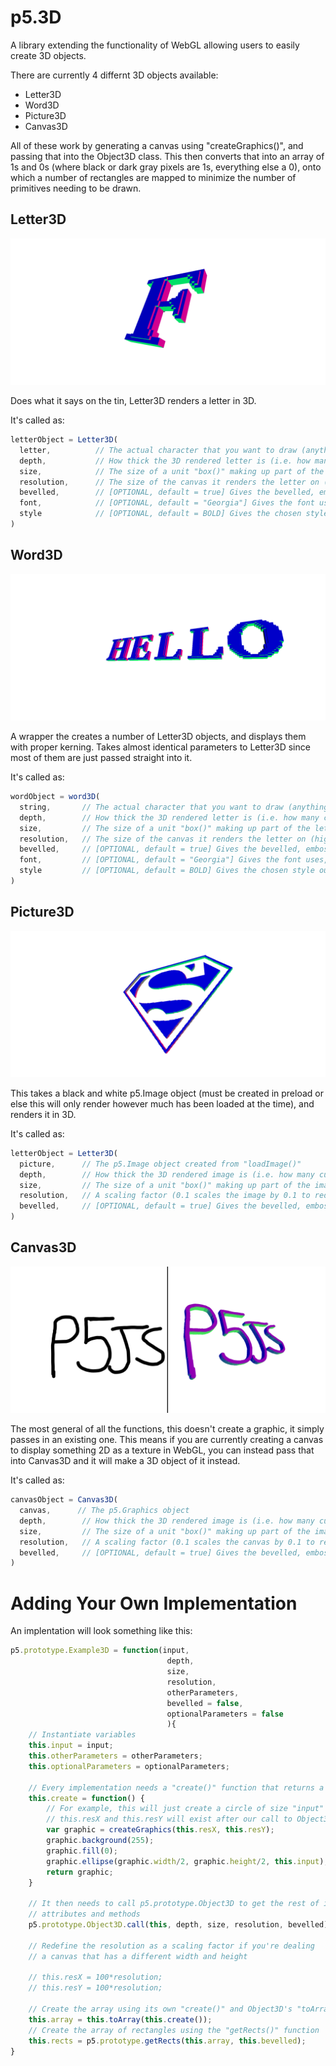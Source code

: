 # p5.3D
A library extending the functionality of WebGL allowing users to easily create 3D objects.

There are currently 4 differnt 3D objects available:
 - Letter3D
 - Word3D
 - Picture3D
 - Canvas3D

All of these work by generating a canvas using "createGraphics()", and passing that into the Object3D class. This then converts that into an array of 1s and 0s (where black or dark gray pixels are 1s, everything else a 0), onto which a number of rectangles are mapped to minimize the number of primitives needing to be drawn.



## Letter3D

![Image of Letter](https://github.com/FreddieRa/p5.3D/blob/master/assets/letter3D.png?)


Does what it says on the tin, Letter3D renders a letter in 3D. 

It's called as:
```javascript
letterObject = Letter3D(
  letter,          // The actual character that you want to draw (anything that can be passed into "text()")
  depth,           // How thick the 3D rendered letter is (i.e. how many cube pixels of size "size" it is on z-axis)  
  size,            // The size of a unit "box()" making up part of the letter  
  resolution,      // The size of the canvas it renders the letter on (higher is more detailed, 20-30 is a good range)  
  bevelled,        // [OPTIONAL, default = true] Gives the bevelled, embossed 3D look (as seen in screenshot)  
  font,            // [OPTIONAL, default = "Georgia"] Gives the font uses, can be any default ones or anything added  
  style            // [OPTIONAL, default = BOLD] Gives the chosen style out of BOLD, NORMAL, ITALIC  
)
```


## Word3D


![Image of Word](https://github.com/FreddieRa/p5.3D/blob/master/assets/word3D.png?)


A wrapper the creates a number of Letter3D objects, and displays them with proper kerning. Takes almost identical parameters to Letter3D since most of them are just passed straight into it.

It's called as:
```javascript
wordObject = word3D(
  string,       // The actual character that you want to draw (anything that can be passed into "text()")
  depth,        // How thick the 3D rendered letter is (i.e. how many cube pixels of size "size" it is on z-axis)  
  size,         // The size of a unit "box()" making up part of the letter  
  resolution,   // The size of the canvas it renders the letter on (higher is more detailed, 20-30 is a good range)  
  bevelled,     // [OPTIONAL, default = true] Gives the bevelled, embossed 3D look (as seen in screenshot)  
  font,         // [OPTIONAL, default = "Georgia"] Gives the font uses, can be any default ones or anything added  
  style         // [OPTIONAL, default = BOLD] Gives the chosen style out of BOLD, NORMAL, ITALIC  
)
```

## Picture3D



![Image of Picture](https://github.com/FreddieRa/p5.3D/blob/master/assets/picture3D.png?)

This takes a black and white p5.Image object (must be created in preload or else this will only render however much has been loaded at the time), and renders it in 3D.

It's called as:
```javascript
letterObject = Letter3D(
  picture,      // The p5.Image object created from "loadImage()"
  depth,        // How thick the 3D rendered image is (i.e. how many cube pixels of size "size" it is on z-axis)  
  size,         // The size of a unit "box()" making up part of the image  
  resolution,   // A scaling factor (0.1 scales the image by 0.1 to reduce detail, 1 is the full scale, 0.4 is a good default) 
  bevelled,     // [OPTIONAL, default = true] Gives the bevelled, embossed 3D look (as seen in screenshot)  
)
```

## Canvas3D

![Image of Canvas](https://github.com/FreddieRa/p5.3D/blob/master/assets/canvas3D.png?)


The most general of all the functions, this doesn't create a graphic, it simply passes in an existing one. This means if you are currently creating a canvas to display something 2D as a texture in WebGL, you can instead pass that into Canvas3D and it will make a 3D object of it instead.

It's called as:
```javascript
canvasObject = Canvas3D(
  canvas,      // The p5.Graphics object
  depth,        // How thick the 3D rendered image is (i.e. how many cube pixels of size "size" it is on z-axis)  
  size,         // The size of a unit "box()" making up part of the image  
  resolution,   // A scaling factor (0.1 scales the canvas by 0.1 to reduce detail, 1 is the full scale, 0.4 is a good default) 
  bevelled,     // [OPTIONAL, default = true] Gives the bevelled, embossed 3D look (as seen in screenshot)  
)
```

# Adding Your Own Implementation

An implentation will look something like this:

```javascript
p5.prototype.Example3D = function(input,
                                   depth,
                                   size,
                                   resolution,
                                   otherParameters,
                                   bevelled = false,
                                   optionalParameters = false
                                   ){
    // Instantiate variables
    this.input = input;
    this.otherParameters = otherParameters;
    this.optionalParameters = optionalParameters;

    // Every implementation needs a "create()" function that returns a p5.graphic
    this.create = function() {
        // For example, this will just create a circle of size "input"
        // this.resX and this.resY will exist after our call to Object3D
        var graphic = createGraphics(this.resX, this.resY);
        graphic.background(255);
        graphic.fill(0);
        graphic.ellipse(graphic.width/2, graphic.height/2, this.input);
        return graphic;
    }

    // It then needs to call p5.prototype.Object3D to get the rest of its 
    // attributes and methods
    p5.prototype.Object3D.call(this, depth, size, resolution, bevelled);

    // Redefine the resolution as a scaling factor if you're dealing
    // a canvas that has a different width and height
    
    // this.resX = 100*resolution;
    // this.resY = 100*resolution;

    // Create the array using its own "create()" and Object3D's "toArray()"
    this.array = this.toArray(this.create());
    // Create the array of rectangles using the "getRects()" function
    this.rects = p5.prototype.getRects(this.array, this.bevelled);
}


```
